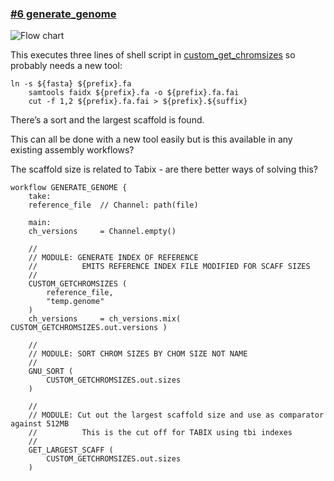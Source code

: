 ### [#6 generate_genome](https://github.com/sanger-tol/treeval/blob/dev/subworkflows/local/generate_genome.nf)


![Flow chart](https://raw.githubusercontent.com/sanger-tol/treeval/dev/docs/images/v1-1-0/treeval_1_1_0_generate_genome.png)

This executes three lines of shell script in [custom_get_chromsizes](https://github.com/sanger-tol/treeval/blob/dev/modules/nf-core/custom/getchromsizes/main.nf) so probably needs a new tool:


```
ln -s ${fasta} ${prefix}.fa
    samtools faidx ${prefix}.fa -o ${prefix}.fa.fai
    cut -f 1,2 ${prefix}.fa.fai > ${prefix}.${suffix}
```


There’s a sort and the largest scaffold is found.

This can all be done with a new tool easily but is this available in any existing assembly workflows?

The scaffold size is related to Tabix - are there better ways of solving this?


```
workflow GENERATE_GENOME {
    take:
    reference_file  // Channel: path(file)

    main:
    ch_versions     = Channel.empty()

    //
    // MODULE: GENERATE INDEX OF REFERENCE
    //          EMITS REFERENCE INDEX FILE MODIFIED FOR SCAFF SIZES
    //
    CUSTOM_GETCHROMSIZES (
        reference_file,
        "temp.genome"
    )
    ch_versions     = ch_versions.mix(  CUSTOM_GETCHROMSIZES.out.versions )

    //
    // MODULE: SORT CHROM SIZES BY CHOM SIZE NOT NAME
    //
    GNU_SORT (
        CUSTOM_GETCHROMSIZES.out.sizes
    )

    //
    // MODULE: Cut out the largest scaffold size and use as comparator against 512MB
    //          This is the cut off for TABIX using tbi indexes
    //
    GET_LARGEST_SCAFF (
        CUSTOM_GETCHROMSIZES.out.sizes
    )
```
